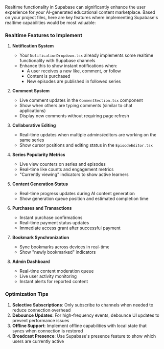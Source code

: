 Realtime functionality in Supabase can significantly enhance the user experience for your AI-generated educational content marketplace. Based on your project files, here are key features where implementing Supabase's realtime capabilities would be most valuable:

### Realtime Features to Implement

1. **Notification System**

   - Your `NotificationDropdown.tsx` already implements some realtime functionality with Supabase channels
   - Enhance this to show instant notifications when:
     - A user receives a new like, comment, or follow
     - Content is purchased
     - New episodes are published in followed series

2. **Comment System**

   - Live comment updates in the `CommentSection.tsx` component
   - Show when others are typing comments (similar to chat applications)
   - Display new comments without requiring page refresh

3. **Collaborative Editing**

   - Real-time updates when multiple admins/editors are working on the same series
   - Show cursor positions and editing status in the `EpisodeEditor.tsx`

4. **Series Popularity Metrics**

   - Live view counters on series and episodes
   - Real-time like counts and engagement metrics
   - "Currently viewing" indicators to show active learners

5. **Content Generation Status**

   - Real-time progress updates during AI content generation
   - Show generation queue position and estimated completion time

6. **Purchases and Transactions**

   - Instant purchase confirmations
   - Real-time payment status updates
   - Immediate access grant after successful payment

7. **Bookmark Synchronization**

   - Sync bookmarks across devices in real-time
   - Show "newly bookmarked" indicators

8. **Admin Dashboard**
   - Real-time content moderation queue
   - Live user activity monitoring
   - Instant alerts for reported content

### Optimization Tips

1. **Selective Subscriptions**: Only subscribe to channels when needed to reduce connection overhead
2. **Debounce Updates**: For high-frequency events, debounce UI updates to prevent performance issues
3. **Offline Support**: Implement offline capabilities with local state that syncs when connection is restored
4. **Broadcast Presence**: Use Supabase's presence feature to show which users are currently active
